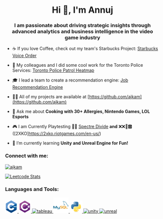 <h1 align="center">Hi 👋, I'm Annuj</h1>
<h3 align="center">I am passionate about driving strategic insights through advanced analytics and business intelligence in the video game industry</h3>

- ☕ If you love Coffee, check out my team's Starbucks Project: [Starbucks Voice Order](https://github.com/ajkam/Starbucks-Voice-Order)

- 👮 My colleagues and I did some cool work for the Toronto Police Services: [Toronto Police Patrol Heatmap](https://github.com/ajkam/Toronto-Police-Patrol-Heatmap)

- 🎓 I lead a team to create a recommendation engine: [Job Recommendation Engine](https://github.com/ajkam/Job-Recommendation-Engine)

- 👨‍💻 All of my projects are available at [https://github.com/ajkam](https://github.com/ajkam)

- 💬 Ask me about **Cooking with 30+ Allergies, Nintendo Games, LOL Esports**

- 🎮  I am Currently Playtesting 👻➗ [Spectre Divide](https://playspectre.com) **and** ❌❌👊🅾️ ([2XKO]https://2xko.riotgames.com/en-us/)
  
- 🌱 I’m currently learning **Unity and Unreal Engine for Fun!**



<h3 align="left">Connect with me:</h3>
<p align="left">
<a href="https://linkedin.com/in/ajkam" target="blank"><img align="center" src="https://raw.githubusercontent.com/rahuldkjain/github-profile-readme-generator/master/src/images/icons/Social/linked-in-alt.svg" alt="ajkam" height="30" width="40" /></a>
</p>

[![Leetcode Stats](https://leetcard.jacoblin.cool/ajkam)](https://leetcode.com/ajkam)

<h3 align="left">Languages and Tools:</h3>
<p align="left">
  <a href="https://www.w3schools.com/cpp/" target="_blank" rel="noreferrer">
    <img src="https://raw.githubusercontent.com/devicons/devicon/master/icons/cplusplus/cplusplus-original.svg" alt="cplusplus" width="40" height="40"/>
  </a>
  <a href="https://www.w3schools.com/cs/" target="_blank" rel="noreferrer">
    <img src="https://raw.githubusercontent.com/devicons/devicon/master/icons/csharp/csharp-original.svg" alt="csharp" width="40" height="40"/>
  </a>
  <a href="https://www.tableau.com/" target="_blank" rel="noreferrer">
    <img src="https://raw.githubusercontent.com/ajkam/logo/main/TB.png" alt="tableau" width="40" height="40"/>
  </a>
  <a href="https://www.mysql.com/" target="_blank" rel="noreferrer">
    <img src="https://raw.githubusercontent.com/devicons/devicon/master/icons/mysql/mysql-original-wordmark.svg" alt="mysql" width="50" height="50"/>
  </a>
  <a href="https://www.python.org" target="_blank" rel="noreferrer">
    <img src="https://raw.githubusercontent.com/devicons/devicon/master/icons/python/python-original.svg" alt="python" width="40" height="40"/>
  </a>
  <a href="https://unity.com/" target="_blank" rel="noreferrer">
    <img src="https://www.vectorlogo.zone/logos/unity3d/unity3d-icon.svg" alt="unity" width="40" height="40"/>
  </a>
  <a href="https://unrealengine.com/" target="_blank" rel="noreferrer">
    <img src="https://raw.githubusercontent.com/kenangundogan/fontisto/036b7eca71aab1bef8e6a0518f7329f13ed62f6b/icons/svg/brand/unreal-engine.svg" alt="unreal" width="40" height="40"/>
  </a>
</p>

